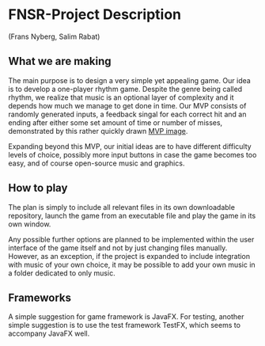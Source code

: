 # FNSR-Project Description
(Frans Nyberg, Salim Rabat)

## What we are making

The main purpose is to design a very simple yet appealing game. Our idea is to develop a one-player rhythm game. Despite the genre being called rhythm, we realize that music is an optional layer of complexity and it depends how much we manage to get done in time. Our MVP consists of randomly generated inputs, a feedback singal for each correct hit and an ending after either some set amount of time or number of misses, demonstrated by this rather quickly drawn [MVP image](https://github.com/salimrabat/FNSR-Project/wiki/Timing-Game-MVP).

Expanding beyond this MVP, our initial ideas are to have different difficulty levels of choice, possibly more input buttons in case the game becomes too easy, and of course open-source music and graphics.

## How to play

The plan is simply to include all relevant files in its own downloadable repository, launch the game from an executable file and play the game in its own window.

Any possible further options are planned to be implemented within the user interface of the game itself and not by just changing files manually. However, as an exception, if the project is expanded to include integration with music of your own choice, it may be possible to add your own music in a folder dedicated to only music.

## Frameworks

A simple suggestion for game framework is JavaFX. For testing, another simple suggestion is to use the test framework TestFX, which seems to accompany JavaFX well.